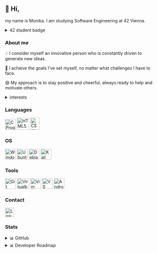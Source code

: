 ## 👋 Hi,
my name is Monika. I am studying Software Engineering at 42 Vienna.
<details>
  <summary>42 student badge</summary>
<a href="https://github.com/oakoudad/badge42"><img src="https://badge.mediaplus.ma/black/msimic?1337Badge=off&UM6P=off" alt="msimic's 42 stats" /></a>
</details>


### About me

💡 I consider myself an innovative person who is constantly driven to generate new ideas.

🚀 I achieve the goals I’ve set myself, no matter what challenges I have to face.

😄 My approach is to stay positive and cheerful, always ready to help and motivate others.


<details>
  <summary>interests</summary>
  <ul>
    <li>📱 Mobile app development</li>
    <li>🌐 Web development</li>
    <li>👨‍💻 Cybersecurity</li>
    <li>🤖 AI</li>
    <li>📊 Data science</li>
  </ul>
</details>


### Languages
<img title="C Programming Language" alt="C Programming Language logo" src="https://github.com/LaDeMonika/LaDeMonika/assets/128793184/101de7dc-d7a7-41c6-8457-4d1f4213f319" width="35" height="35" />
<img title="HTML5" alt="HTML5 logo" src="https://github.com/LaDeMonika/LaDeMonika/assets/128793184/faf3025d-65c2-4658-a421-9624d4074916" width="40" height="40" />
<img title="CSS3" alt="CSS3 logo" src="https://github.com/LaDeMonika/LaDeMonika/assets/128793184/7cc31647-7200-4748-be23-2099874d5e4e" width="30" height="40" />


### OS
<img title="Windows" alt="Windows logo" src="https://github.com/LaDeMonika/LaDeMonika/assets/128793184/a34d2412-668d-4964-83e3-3e36fa71dcb5" width="35" height="35" />
<img title="Ubuntu" alt="Ubuntu logo" src="https://github.com/LaDeMonika/LaDeMonika/assets/128793184/c1dfec0e-9266-4ed2-be6b-076971588a23" width="35" height="35" />
<img title="Debian - I use without GUI" alt="Debian logo" src="https://github.com/LaDeMonika/LaDeMonika/assets/128793184/4d1064e9-d585-40dc-bca4-d95146176844" width="35" height="35" />
<img title="Kali Linux" alt="Kali Linux logo" src="https://github.com/LaDeMonika/LaDeMonika/assets/128793184/85b18e22-772c-4c45-b856-9a8c4e71a392" width="35" height="35" />


### Tools
<img title="Git" alt="Git Logo" src="https://github.com/LaDeMonika/LaDeMonika/assets/128793184/e97b6183-0485-400d-b1d9-b1ea7a947ead" width="35" height="35" />
<img title="Oracle VM VirtualBox" alt="Virtualbox Logo" src="https://github.com/LaDeMonika/LaDeMonika/assets/128793184/709b0ba7-0257-4de9-b4fd-1da46020a910" width="40" height="35" />
<img title="Vim" alt="Vim text editor" src="https://github.com/LaDeMonika/LaDeMonika/assets/128793184/43a0c682-eaf6-416d-8d0d-4e2d073a7cb0" width="35" height="35" />
<img title="VS Code" alt="VS Code Logo" src="https://github.com/LaDeMonika/LaDeMonika/assets/128793184/b0bdbb6c-1df6-4061-b325-b295f6786182" width="34" height="35" />
<img title="Android Studio" alt="Android Studio Logo" src="https://github.com/LaDeMonika/LaDeMonika/assets/128793184/06187096-1928-4b84-9d43-7b56dfb26ed8" width="35" height="35" />


### Contact
[<img title="LinkedIn" alt="LinkedIn" src="https://github.com/LaDeMonika/LaDeMonika/assets/128793184/0953a782-684a-4cbb-8d34-4d9fbc4f4636" width="30" height="30" />](https://www.linkedin.com/in/simicmonika/)

### Stats
<details>
  <summary>📊 GitHub</summary>
  <a href="https://github.com/LaDeMonika/github-readme-stats">
  <img height=200 align="center" src="https://github-readme-stats.vercel.app/api?username=LaDeMonika&show_icons=true&theme=radical" />
</a>
<a href="https://github.com/LaDeMonika/convoychat">
  <img height=200 align="center" src="https://github-readme-stats.vercel.app/api/top-langs?username=LaDeMonika&show_icons=true&theme=radical&layout=compact&langs_count=8&card_width=320" />
</a>
</details>

<details>
  <summary>📊 Developer Roadmap</summary>
  <a href="https://roadmap.sh"><img src="https://roadmap.sh/card/wide/664b3436bc68b74d9bf3e1c0?variant=dark&roadmaps=docker%2Ccyber-security%2Cdevops" alt="roadmap.sh"/></a>
</details>

